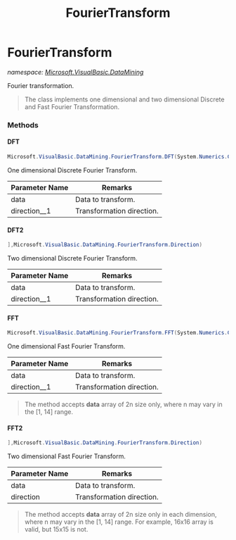 ﻿---
title: FourierTransform
---

# FourierTransform
_namespace: [Microsoft.VisualBasic.DataMining](N-Microsoft.VisualBasic.DataMining.html)_

Fourier transformation.

> The class implements one dimensional and two dimensional
>  Discrete and Fast Fourier Transformation.


### Methods

#### DFT
```csharp
Microsoft.VisualBasic.DataMining.FourierTransform.DFT(System.Numerics.Complex[],Microsoft.VisualBasic.DataMining.FourierTransform.Direction)
```
One dimensional Discrete Fourier Transform.

|Parameter Name|Remarks|
|--------------|-------|
|data|Data to transform.|
|direction__1|Transformation direction.|


#### DFT2
```csharp
],Microsoft.VisualBasic.DataMining.FourierTransform.Direction)
```
Two dimensional Discrete Fourier Transform.

|Parameter Name|Remarks|
|--------------|-------|
|data|Data to transform.|
|direction__1|Transformation direction.|


#### FFT
```csharp
Microsoft.VisualBasic.DataMining.FourierTransform.FFT(System.Numerics.Complex[],Microsoft.VisualBasic.DataMining.FourierTransform.Direction)
```
One dimensional Fast Fourier Transform.

|Parameter Name|Remarks|
|--------------|-------|
|data|Data to transform.|
|direction__1|Transformation direction.|

> The method accepts **data** array of 2n size
>  only, where n may vary in the [1, 14] range.

#### FFT2
```csharp
],Microsoft.VisualBasic.DataMining.FourierTransform.Direction)
```
Two dimensional Fast Fourier Transform.

|Parameter Name|Remarks|
|--------------|-------|
|data|Data to transform.|
|direction|Transformation direction.|

> The method accepts **data** array of 2n size
>  only in each dimension, where n may vary in the [1, 14] range. For example, 16x16 array
>  is valid, but 15x15 is not.


